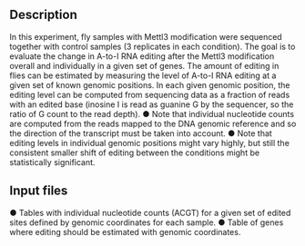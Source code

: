 ## Description
In this experiment, fly samples with Mettl3 modification were sequenced together with control samples (3 replicates in each condition). The goal is to evaluate the change in A-to-I RNA editing after the Mettl3 modification overall and individually in a given set of genes.
The amount of editing in flies can be estimated by measuring the level of A-to-I RNA editing at a given set of known genomic positions. In each given genomic position, the editing level can be computed from sequencing data as a fraction of reads with an edited base (inosine I is read as guanine G by the sequencer, so the ratio of G count to the read depth).
● Note that individual nucleotide counts are computed from the reads mapped to the DNA genomic reference and so the direction of the transcript must be taken into account.
● Note that editing levels in individual genomic positions might vary highly, but still the consistent smaller shift of editing between the conditions might be statistically significant.

## Input files
● Tables with individual nucleotide counts (ACGT) for a given set of edited sites defined by genomic coordinates for each sample.
● Table of genes where editing should be estimated with genomic coordinates.

